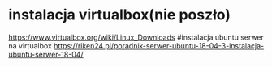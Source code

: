 # instalacja virtualbox(nie poszło)
  https://www.virtualbox.org/wiki/Linux_Downloads
#instalacja ubuntu serwer na virtualbox
  https://riken24.pl/poradnik-serwer-ubuntu-18-04-3-instalacja-ubuntu-serwer-18-04/
